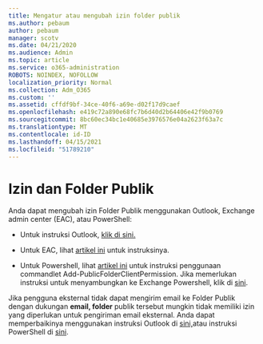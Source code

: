 ```yaml
---
title: Mengatur atau mengubah izin folder publik
ms.author: pebaum
author: pebaum
manager: scotv
ms.date: 04/21/2020
ms.audience: Admin
ms.topic: article
ms.service: o365-administration
ROBOTS: NOINDEX, NOFOLLOW
localization_priority: Normal
ms.collection: Adm_O365
ms.custom: ''
ms.assetid: cffdf9bf-34ce-40f6-a69e-d02f17d9caef
ms.openlocfilehash: e419c72a890e68fc7b6d40d2b64406e42f9b0769
ms.sourcegitcommit: 8bc60ec34bc1e40685e3976576e04a2623f63a7c
ms.translationtype: MT
ms.contentlocale: id-ID
ms.lasthandoff: 04/15/2021
ms.locfileid: "51789210"
---
```

# <a name="permissions-and-public-folders"></a>Izin dan Folder Publik

Anda dapat mengubah izin Folder Publik menggunakan Outlook, Exchange admin center (EAC), atau PowerShell:
  
- Untuk instruksi Outlook, [klik di sini.](https://support.office.com/article/Set-or-change-permissions-for-a-public-folder-b2e0440c-7873-48ec-9ff2-b1a20b723005.aspx)
    
- Untuk EAC, lihat [artikel ini](https://technet.microsoft.com/library/jj651147%28v=exchg.150%29.aspx.aspx#Anchor_1) untuk instruksinya. 
    
- Untuk Powershell, lihat [artikel ini](https://technet.microsoft.com/library/bb124743%28v=exchg.160%29.aspx.aspx) untuk instruksi penggunaan commandlet Add-PublicFolderClientPermission. Jika memerlukan instruksi untuk menyambungkan ke Exchange Powershell, klik di [sini](https://technet.microsoft.com/library/jj984289%28v=exchg.160%29.aspx.aspx).
    
Jika pengguna eksternal tidak dapat mengirim email ke Folder Publik dengan dukungan **email, folder** publik tersebut mungkin tidak memiliki izin yang diperlukan untuk pengiriman email eksternal. Anda dapat memperbaikinya menggunakan instruksi Outlook di [sini,](https://technet.microsoft.com/library/aa997560%28v=exchg.150%29.aspx.aspx#Anchor_1)atau instruksi PowerShell di [sini](https://support.microsoft.com/help/2984402/-5.7.1-smtp-550-5.7.1-resolver.rst.authrequired-nondelivery-report-when-external-users-try-to-send-mail-to-mail-enabled-public-folders-in-office-365.aspx).
  

